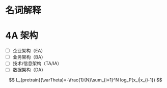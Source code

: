 # 名词解释

# 4A 架构
- [ ] 企业架构（EA）
- [ ] 业务架构（BA）
- [ ] 技术/信息架构（TA/IA）
- [ ] 数据架构（DA）

$$ L_{pretrain}(\varTheta)=-\frac{1}{N}\sum_{i=1}^N log_P(x_i|x_{i-1}) $$
